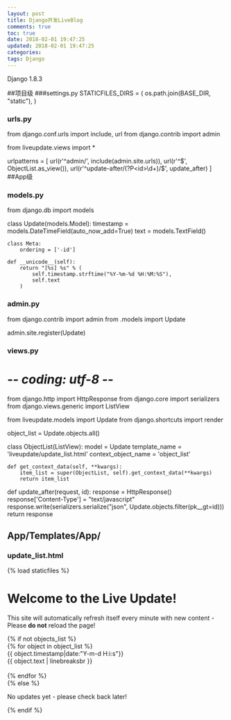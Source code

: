 ```yaml
---
layout: post
title: Django开发LiveBlog
comments: true
toc: true
date: 2018-02-01 19:47:25
updated: 2018-02-01 19:47:25
categories:
tags: Django
---
```

Django 1.8.3

##项目级
###settings.py
STATICFILES_DIRS = (
    os.path.join(BASE_DIR, "static"),
)
### urls.py
from django.conf.urls import include, url
from django.contrib import admin

from liveupdate.views import *

urlpatterns = [
    url(r'^admin/', include(admin.site.urls)),
    url(r'^$', ObjectList.as_view()),
    url(r'^update-after/(?P<id>\d+)/$', update_after)
]
##App级
### models.py
from django.db import models


class Update(models.Model):
    timestamp = models.DateTimeField(auto_now_add=True)
    text = models.TextField()

    class Meta:
        ordering = ['-id']

    def __unicode__(self):
        return "[%s] %s" % (
            self.timestamp.strftime("%Y-%m-%d %H:%M:%S"),
            self.text
        )

### admin.py
from django.contrib import admin
from .models import Update

admin.site.register(Update)
### views.py
# -*- coding: utf-8 -*-
from django.http import HttpResponse
from django.core import serializers
from django.views.generic import ListView

from liveupdate.models import Update
from django.shortcuts import render

object_list = Update.objects.all()


class ObjectList(ListView):
    model = Update
    template_name = 'liveupdate/update_list.html'
    context_object_name = 'object_list'

    def get_context_data(self, **kwargs):
        item_list = super(ObjectList, self).get_context_data(**kwargs)
        return item_list


def update_after(request, id):
    response = HttpResponse()
    response['Content-Type'] = "text/javascript"
    response.write(serializers.serialize("json",
                                         Update.objects.filter(pk__gt=id)))
    return response

## App/Templates/App/
### update_list.html
<!DOCTYPE HTML>
<html>
<head>
    &#123;% load staticfiles %&#125;
    <title>Live Update</title>
    <style type="text/css">
        body &#123;
            margin: 30px;
            font-family: Arial;
            background: #fff;
        &#125;
        h1 &#123; background: #ccf; padding:20px; &#125;
        div.update &#123; width:100%; padding: 5px; &#125;
            div.even &#123; background: #ddd; &#125;
        div.timestamp &#123; float: left; font-weight: bold; &#125;
        div.text &#123; float: left; padding-left: 10px; &#125;
        div.clear &#123; clear: both; height: 1px; &#125;
    </style>
</head>
<body>
    <h1>Welcome to the Live Update!</h1>
    <p>This site will automatically refresh itself every minute with new content -
    Please <b>do not</b> reload the page!</p>
    &#123;% if not objects_list %&#125;
        <div id="update-holder">
            &#123;% for object in object_list %&#125;
            <div class="update &#123;% cycle even,odd %&#125;" id="&#123;&#123; object.id &#125;&#125;">
                <div class="timestamp">
                    &#123;&#123; object.timestamp|date:"Y-m-d H:i:s"&#125;&#125;
                </div>
                <div class="text">
                    &#123;&#123; object.text | linebreaksbr &#125;&#125;
                </div>
                <br/>
                <div class="clear"></div>
            </div>
            &#123;% endfor %&#125;
        </div>
    &#123;% else %&#125;
        <p>No updates yet - please check back later!</p>
    &#123;% endif %&#125;
    <script type="text/javascript" language="JavaScript" src="&#123;% static 'js/jquery.min.js' %&#125;"></script>
    <script type="text/javascript" language="JavaScript">
        function update()&#123;
            update_holder = $("#update-holder");
            most_recent = update_holder.find("div:first");
            $.getJSON("/update-after/" + most_recent.attr('id') + "/",
                function(data)&#123;
                    cycle_class = most_recent.hasClass("odd")
                        ? "even" :　"odd";
                    jQuery.each(data,function()&#123;
                        update_holder.prepend('<div id="' + this.pk
                            + '" class="update"' + cycle_class
                            + '"><div class="timestamp">'
                            + this.fields.timestamp
                            + '</div><div class="text">'
                            + this.fields.text
                            + '</div><div class="clear"></div></div>'
                        );
                        cycle_class = (cycle_class == "odd")
                            ? "even" : "odd";
                    &#125;);
                &#125;
            );
        &#125;
        $(document).ready(function()&#123;
            setInterval("update()",1000)
        &#125;)
    </script>
</body>
</html>
